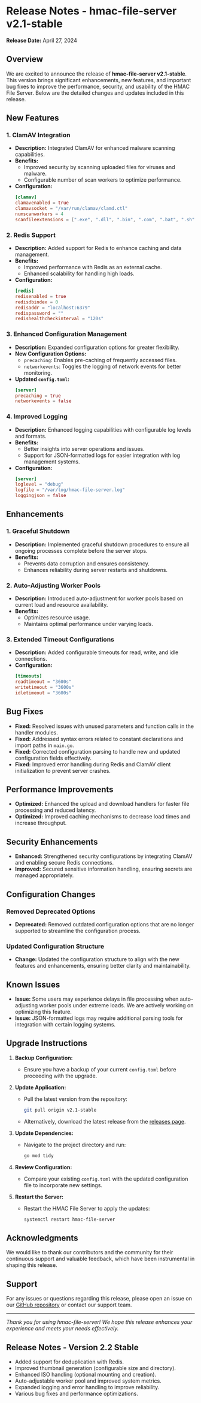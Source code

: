 # Release Notes - hmac-file-server v2.1-stable

**Release Date:** April 27, 2024

## Overview

We are excited to announce the release of **hmac-file-server v2.1-stable**. This version brings significant enhancements, new features, and important bug fixes to improve the performance, security, and usability of the HMAC File Server. Below are the detailed changes and updates included in this release.

## New Features

### 1. **ClamAV Integration**
- **Description:** Integrated ClamAV for enhanced malware scanning capabilities.
- **Benefits:**
  - Improved security by scanning uploaded files for viruses and malware.
  - Configurable number of scan workers to optimize performance.
- **Configuration:**
  ```toml
  [clamav]
  clamavenabled = true
  clamavsocket = "/var/run/clamav/clamd.ctl"
  numscanworkers = 4
  scanfileextensions = [".exe", ".dll", ".bin", ".com", ".bat", ".sh", ".php", ".js"]
  ```

### 2. **Redis Support**
- **Description:** Added support for Redis to enhance caching and data management.
- **Benefits:**
  - Improved performance with Redis as an external cache.
  - Enhanced scalability for handling high loads.
- **Configuration:**
  ```toml
  [redis]
  redisenabled = true
  redisdbindex = 0
  redisaddr = "localhost:6379"
  redispassword = ""
  redishealthcheckinterval = "120s"
  ```

### 3. **Enhanced Configuration Management**
- **Description:** Expanded configuration options for greater flexibility.
- **New Configuration Options:**
  - `precaching`: Enables pre-caching of frequently accessed files.
  - `networkevents`: Toggles the logging of network events for better monitoring.
- **Updated `config.toml`:**
  ```toml
  [server]
  precaching = true
  networkevents = false
  ```

### 4. **Improved Logging**
- **Description:** Enhanced logging capabilities with configurable log levels and formats.
- **Benefits:**
  - Better insights into server operations and issues.
  - Support for JSON-formatted logs for easier integration with log management systems.
- **Configuration:**
  ```toml
  [server]
  loglevel = "debug"
  logfile = "/var/log/hmac-file-server.log"
  loggingjson = false
  ```

## Enhancements

### 1. **Graceful Shutdown**
- **Description:** Implemented graceful shutdown procedures to ensure all ongoing processes complete before the server stops.
- **Benefits:**
  - Prevents data corruption and ensures consistency.
  - Enhances reliability during server restarts and shutdowns.

### 2. **Auto-Adjusting Worker Pools**
- **Description:** Introduced auto-adjustment for worker pools based on current load and resource availability.
- **Benefits:**
  - Optimizes resource usage.
  - Maintains optimal performance under varying loads.

### 3. **Extended Timeout Configurations**
- **Description:** Added configurable timeouts for read, write, and idle connections.
- **Configuration:**
  ```toml
  [timeouts]
  readtimeout = "3600s"
  writetimeout = "3600s"
  idletimeout = "3600s"
  ```

## Bug Fixes

- **Fixed:** Resolved issues with unused parameters and function calls in the handler modules.
- **Fixed:** Addressed syntax errors related to constant declarations and import paths in `main.go`.
- **Fixed:** Corrected configuration parsing to handle new and updated configuration fields effectively.
- **Fixed:** Improved error handling during Redis and ClamAV client initialization to prevent server crashes.

## Performance Improvements

- **Optimized:** Enhanced the upload and download handlers for faster file processing and reduced latency.
- **Optimized:** Improved caching mechanisms to decrease load times and increase throughput.

## Security Enhancements

- **Enhanced:** Strengthened security configurations by integrating ClamAV and enabling secure Redis connections.
- **Improved:** Secured sensitive information handling, ensuring secrets are managed appropriately.

## Configuration Changes

### Removed Deprecated Options
- **Deprecated:** Removed outdated configuration options that are no longer supported to streamline the configuration process.

### Updated Configuration Structure
- **Change:** Updated the configuration structure to align with the new features and enhancements, ensuring better clarity and maintainability.

## Known Issues

- **Issue:** Some users may experience delays in file processing when auto-adjusting worker pools under extreme loads. We are actively working on optimizing this feature.
- **Issue:** JSON-formatted logs may require additional parsing tools for integration with certain logging systems.

## Upgrade Instructions

1. **Backup Configuration:**
   - Ensure you have a backup of your current `config.toml` before proceeding with the upgrade.

2. **Update Application:**
   - Pull the latest version from the repository:
     ```sh
     git pull origin v2.1-stable
     ```
   - Alternatively, download the latest release from the [releases page](https://github.com/PlusOne/hmac-file-server/releases).

3. **Update Dependencies:**
   - Navigate to the project directory and run:
     ```sh
     go mod tidy
     ```

4. **Review Configuration:**
   - Compare your existing `config.toml` with the updated configuration file to incorporate new settings.

5. **Restart the Server:**
   - Restart the HMAC File Server to apply the updates:
     ```sh
     systemctl restart hmac-file-server
     ```

## Acknowledgments

We would like to thank our contributors and the community for their continuous support and valuable feedback, which have been instrumental in shaping this release.

## Support

For any issues or questions regarding this release, please open an issue on our [GitHub repository](https://github.com/PlusOne/hmac-file-server/issues) or contact our support team.

---

*Thank you for using hmac-file-server! We hope this release enhances your experience and meets your needs effectively.*

## Release Notes - Version 2.2 Stable

- Added support for deduplication with Redis.  
- Improved thumbnail generation (configurable size and directory).  
- Enhanced ISO handling (optional mounting and creation).  
- Auto-adjustable worker pool and improved system metrics.  
- Expanded logging and error handling to improve reliability.  
- Various bug fixes and performance optimizations.
